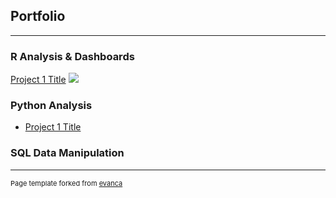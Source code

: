 ## Portfolio

---

### R Analysis & Dashboards

[Project 1 Title](/sample_page)
<img src="images/dummy_thumbnail.jpg?raw=true"/>

### Python Analysis

- [Project 1 Title](http://example.com/)


### SQL Data Manipulation




---
<p style="font-size:11px">Page template forked from <a href="https://github.com/evanca/quick-portfolio">evanca</a></p>
<!-- Remove above link if you don't want to attibute -->
